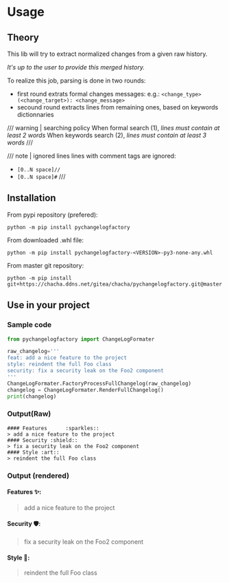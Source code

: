 # Usage

## Theory

This lib will try to extract normalized changes from a given raw history.

_It's up to the user to provide this merged history._

To realize this job, parsing is done in two rounds:

- first round extrats formal changes messages: e.g.: `<change_type>(<change_target>): <change_message>`
- secound round extracts lines from remaining ones, based on keywords dictionnaries

/// warning | searching policy
When formal search (1), _lines must contain at least 2 words_
When keywords search (2), _lines must contain at least 3 words_
///

/// note | ignored lines
lines with comment tags are ignored:

- `[0..N space]//`
- `[0..N space]#`
///

## Installation

From pypi repository (prefered):

    python -m pip install pychangelogfactory
    
From downloaded .whl file:

    python -m pip install pychangelogfactory-<VERSION>-py3-none-any.whl
    
From master git repository:

    python -m pip install git+https://chacha.ddns.net/gitea/chacha/pychangelogfactory.git@master


## Use in your project

### Sample code
``` py
from pychangelogfactory import ChangeLogFormater

raw_changelog='''
feat: add a nice feature to the project
style: reindent the full Foo class
security: fix a security leak on the Foo2 component
'''
ChangeLogFormater.FactoryProcessFullChangelog(raw_changelog)
changelog = ChangeLogFormater.RenderFullChangelog()
print(changelog)
```
### Output(Raw)

    #### Features      :sparkles::
    > add a nice feature to the project
    #### Security :shield::
    > fix a security leak on the Foo2 component
    #### Style :art::
    > reindent the full Foo class
    
### Output (rendered)
#### Features      :sparkles::
> add a nice feature to the project
#### Security :shield::
> fix a security leak on the Foo2 component
#### Style :art::
> reindent the full Foo class